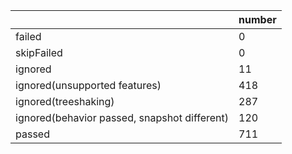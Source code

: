 |  | number |
|----| ---- |
| failed | 0 |
| skipFailed | 0 |
| ignored | 11 |
| ignored(unsupported features) | 418 |
| ignored(treeshaking) | 287 |
| ignored(behavior passed, snapshot different) | 120 |
| passed | 711 |
